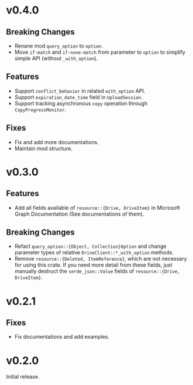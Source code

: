 # v0.4.0
## Breaking Changes
- Renane mod `query_option` to `option`.
- Move `if-match` and `if-none-match` from parameter to `option`
  to simplify simple API (without `_with_option`).

## Features
- Support `conflict_behavior` in related `with_option` API.
- Support `expiration_date_time` field in `UploadSession`.
- Support tracking asynchronous `copy` operation through `CopyProgressMonitor`.

## Fixes
- Fix and add more documentations.
- Maintain mod structure.

# v0.3.0
## Features
- Add all fields available of `resource::{Drive, DriveItem}` in Microsoft Graph Documentation (See documentations of them).

## Breaking Changes
- Refact `query_option::{Object, Collection}Option` and change parameter types of relative `DriveClient::*_with_option` methods.
- Remove `resource::{Deleted, ItemReference}`, which are not necessary for using this crate.
  If you need more detail from these fields, just manually destruct the `serde_json::Value` fields of `resource::{Drive, DriveItem}`.

# v0.2.1
## Fixes
- Fix documentations and add examples.

# v0.2.0
Initial release.
